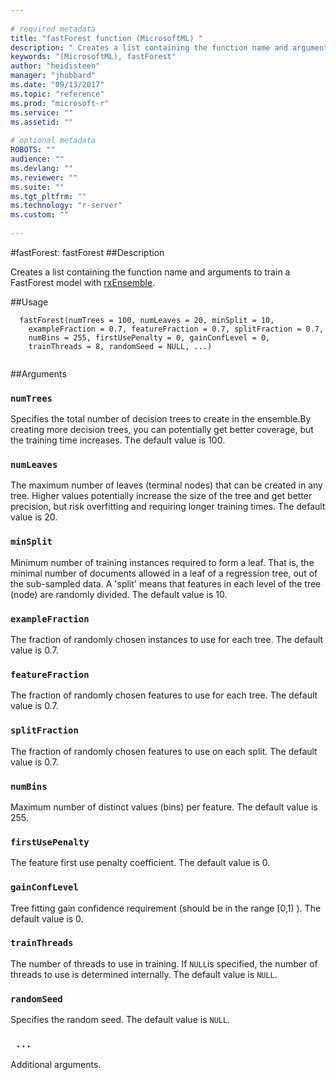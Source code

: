 ```yaml
--- 
 
# required metadata 
title: "fastForest function (MicrosoftML) " 
description: " Creates a list containing the function name and arguments to train a  FastForest model with [rxEnsemble](rxEnsemble.md). " 
keywords: "(MicrosoftML), fastForest" 
author: "heidisteen" 
manager: "jhubbard" 
ms.date: "09/13/2017" 
ms.topic: "reference" 
ms.prod: "microsoft-r" 
ms.service: "" 
ms.assetid: "" 
 
# optional metadata 
ROBOTS: "" 
audience: "" 
ms.devlang: "" 
ms.reviewer: "" 
ms.suite: "" 
ms.tgt_pltfrm: "" 
ms.technology: "r-server" 
ms.custom: "" 
 
--- 
```

 
 
 
 
 #fastForest: fastForest 
 ##Description
 
Creates a list containing the function name and arguments to train a
 FastForest model with [rxEnsemble](rxEnsemble.md).
 
 
 ##Usage

```   
  fastForest(numTrees = 100, numLeaves = 20, minSplit = 10,
    exampleFraction = 0.7, featureFraction = 0.7, splitFraction = 0.7,
    numBins = 255, firstUsePenalty = 0, gainConfLevel = 0,
    trainThreads = 8, randomSeed = NULL, ...)
 
```
 
 ##Arguments

   
  
 ### `numTrees`
 Specifies the total number of decision trees to create in  the ensemble.By creating more decision trees, you can potentially get  better coverage, but the training time increases. The default value is 100. 
  
  
  
 ### `numLeaves`
 The maximum number of leaves (terminal nodes) that can be created in any tree. Higher values potentially increase the size of the tree and get better precision, but risk overfitting and requiring longer training times. The default value is 20. 
  
  
  
 ### `minSplit`
 Minimum number of training instances required to form a leaf. That is, the minimal number of documents allowed in a leaf of a regression tree, out of the sub-sampled data. A 'split' means that features in each level of the tree (node) are randomly divided. The default value is 10. 
  
  
  
 ### `exampleFraction`
 The fraction of randomly chosen instances to use for each tree. The default value is 0.7. 
  
  
  
 ### `featureFraction`
 The fraction of randomly chosen features to use for each tree. The default value is 0.7. 
  
  
  
 ### `splitFraction`
 The fraction of randomly chosen features to use on each split. The default value is 0.7. 
  
  
  
 ### `numBins`
 Maximum number of distinct values (bins) per feature. The default value is 255. 
  
  
  
 ### `firstUsePenalty`
 The feature first use penalty coefficient. The default  value is 0. 
  
  
  
 ### `gainConfLevel`
 Tree fitting gain confidence requirement (should be in the range [0,1) ). The default value is 0. 
  
  
  
 ### `trainThreads`
 The number of threads to use in training. If `NULL`is specified, the number of threads to use is determined internally.  The default value is `NULL`. 
  
  
  
 ### `randomSeed`
 Specifies the random seed. The default value is `NULL`. 
  
  
  
 ### ` ...`
 Additional arguments. 
  
 
 
 
